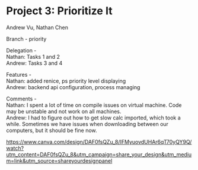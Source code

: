 # Project 3: Prioritize It
Andrew Vu, Nathan Chen

Branch - priority

Delegation -  
Nathan: Tasks 1 and 2  
Andrew: Tasks 3 and 4  

Features -   
Nathan: added renice, ps priority level displaying  
Andrew: backend api configuration, process managing  

Comments -  
Nathan: I spent a lot of time on compile issues on virtual machine. Code may be unstable and not work on all machines.  
Andrew: I had to figure out how to get slow calc imported, which took a while. Sometimes we have issues when downloading between our computers, but it should be fine now.


  https://www.canva.com/design/DAF0fsQZu_8/IFMyuovdUHAr6qT70yQY9Q/watch?utm_content=DAF0fsQZu_8&utm_campaign=share_your_design&utm_medium=link&utm_source=shareyourdesignpanel
